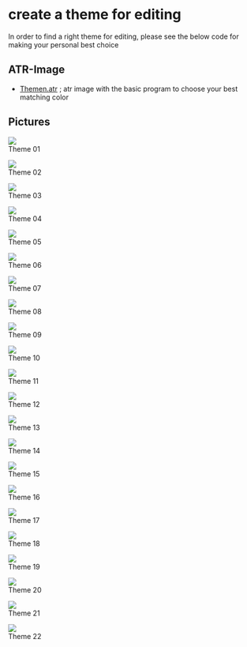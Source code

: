 # create a theme for editing  
In order to find a right theme for editing, please see the below code for making your personal best choice  
## ATR-Image  
- [Themen.atr](attachments/Themen.atr) ; atr image with the basic program to choose your best matching color  
## Pictures  
![](attachments/Theme_01.jpg)  
Theme 01  
  
![](attachments/Theme_02.jpg)  
Theme 02  
  
![](attachments/Theme_03.jpg)  
Theme 03  
  
![](attachments/Theme_04.jpg)  
Theme 04  
  
![](attachments/Theme_05.jpg)  
Theme 05  
  
![](attachments/Theme_06.jpg)  
Theme 06  
  
![](attachments/Theme_07.jpg)  
Theme 07  
  
![](attachments/Theme_08.jpg)  
Theme 08  
  
![](attachments/Theme_09.jpg)  
Theme 09  
  
![](attachments/Theme_10.jpg)  
Theme 10  
  
![](attachments/Theme_11.jpg)  
Theme 11  
  
![](attachments/Theme_12.jpg)  
Theme 12  
  
![](attachments/Theme_13.jpg)  
Theme 13  
  
![](attachments/Theme_14.jpg)  
Theme 14  
  
![](attachments/Theme_15.jpg)  
Theme 15  
  
![](attachments/Theme_16.jpg)  
Theme 16  
  
![](attachments/Theme_17.jpg)  
Theme 17  
  
![](attachments/Theme_18.jpg)  
Theme 18  
  
![](attachments/Theme_19.jpg)  
Theme 19  
  
![](attachments/Theme_20.jpg)  
Theme 20  
  
![](attachments/Theme_21.jpg)  
Theme 21  
  
![](attachments/Theme_22.jpg)  
Theme 22  
